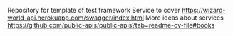 Repository for template of test framework
Service to cover
https://wizard-world-api.herokuapp.com/swagger/index.html
More ideas about services
https://github.com/public-apis/public-apis?tab=readme-ov-file#books